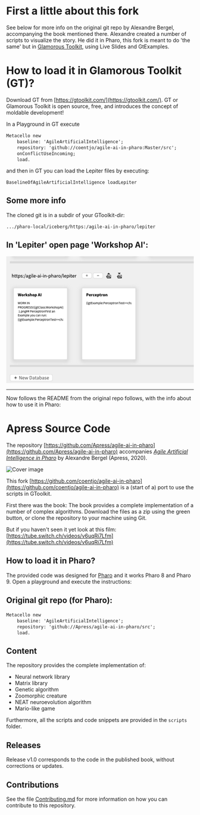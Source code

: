 # First a little about this fork 

See below for more info on the original git repo by Alexandre Bergel, accompanying the book mentioned there. 
Alexandre created a number of scripts to visualize the story. He did it in Pharo, this fork is meant to do 'the same' but in 
[Glamorous Toolkit](https://gtoolkit.com/), 
using Live Slides and GtExamples. 

# How to load it in Glamorous Toolkit (GT)?

Download GT from [https://gtoolkit.com/](https://gtoolkit.com/). GT or Glamorous Toolkit is open source, free, and introduces the concept of moldable development! 

In a Playground in GT execute 

```Smalltalk
Metacello new
    baseline: 'AgileArtificialIntelligence';
    repository: 'github://coentjo/agile-ai-in-pharo:Master/src';
    onConflictUseIncoming;
    load.
```

and then in GT you can load the Lepiter files by executing:

```Smalltalk
BaselineOfAgileArtificialIntelligence loadLepiter
```


## Some more info

The cloned git is in a subdir of your GToolkit-dir:

```
.../pharo-local/iceberg/https:/agile-ai-in-pharo/lepiter
```

## In 'Lepiter' open page 'Workshop AI':

![WorkshopAI](img/GT.lepiter.WorkshopAI.png)

--------------------  

Now follows the README from the original repo follows, with the info about how to use it in Pharo: 

# Apress Source Code

The repository 
[https://github.com/Apress/agile-ai-in-pharo](https://github.com/Apress/agile-ai-in-pharo)
accompanies [*Agile Artificial Intelligence in Pharo*](https://www.apress.com/9781484253830) by Alexandre Bergel (Apress, 2020). 


[comment]: #cover
![Cover image](img/9781484253830.jpg)


This fork 
[https://github.com/coentjo/agile-ai-in-pharo](https://github.com/coentjo/agile-ai-in-pharo) is a (start of a) port to use the scripts in GToolkit. 


First there was the book: 
The book provides a complete implementation of a number of complex algorithms. Download the files as a zip using the green button, or clone the repository to your machine using Git.

But if you haven't seen it yet look at this film: 
[https://tube.switch.ch/videos/v6uqRi7Lfm](https://tube.switch.ch/videos/v6uqRi7Lfm)


## How to load it in Pharo? 

The provided code was designed for [Pharo](http://pharo.org) and it works Pharo 8 and Pharo 9. Open a playground and execute the instructions:

## Original git repo (for Pharo):

```Smalltalk
Metacello new
    baseline: 'AgileArtificialIntelligence';
    repository: 'github://Apress/agile-ai-in-pharo/src';
    load.
```


## Content

The repository provides the complete implementation of:

- Neural network library
- Matrix library
- Genetic algorithm
- Zoomorphic creature
- NEAT neuroevolution algorithm
- Mario-like game

Furthermore, all the scripts and code snippets are provided in the `scripts` folder.

## Releases

Release v1.0 corresponds to the code in the published book, without corrections or updates.

## Contributions

See the file [Contributing.md](Contributing.md) for more information on how you can contribute to this repository. 

